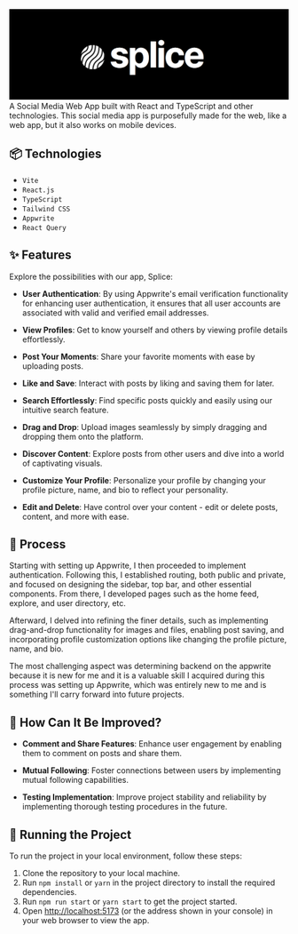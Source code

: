 <img src="public/assets/images/splice.png"/>
A Social Media Web App built with React and TypeScript and other technologies. This social media app is purposefully made for the web, like a web app, but it also works on mobile devices.

## 📦 Technologies

- `Vite`
- `React.js`
- `TypeScript`
- `Tailwind CSS`
- `Appwrite`
- `React Query`

## ✨ Features

Explore the possibilities with our app, Splice:

- **User Authentication**: By using Appwrite's email verification functionality for enhancing user authentication, it ensures that all user accounts are associated with valid and verified email addresses.

- **View Profiles**: Get to know yourself and others by viewing profile details effortlessly.

- **Post Your Moments**: Share your favorite moments with ease by uploading posts.
  
- **Like and Save**: Interact with posts by liking and saving them for later.
  
- **Search Effortlessly**: Find specific posts quickly and easily using our intuitive search feature.
  
- **Drag and Drop**: Upload images seamlessly by simply dragging and dropping them onto the platform.
  
- **Discover Content**: Explore posts from other users and dive into a world of captivating visuals.
  
- **Customize Your Profile**: Personalize your profile by changing your profile picture, name, and bio to reflect your personality.
  
- **Edit and Delete**: Have control over your content - edit or delete posts, content, and more with ease.


## 📝 Process

Starting with setting up Appwrite, I then proceeded to implement authentication. Following this, I established routing, both public and private, and focused on designing the sidebar, top bar, and other essential components. From there, I developed pages such as the home feed, explore, and user directory, etc.

Afterward, I delved into refining the finer details, such as implementing drag-and-drop functionality for images and files, enabling post saving, and incorporating profile customization options like changing the profile picture, name, and bio.

The most challenging aspect was determining backend on the appwrite because it is new for me and it is a valuable skill I acquired during this process was setting up Appwrite, which was entirely new to me and is something I'll carry forward into future projects.

## 💭 How Can It Be Improved?

- **Comment and Share Features**: Enhance user engagement by enabling them to comment on posts and share them.
  
- **Mutual Following**: Foster connections between users by implementing mutual following capabilities.
  
- **Testing Implementation**: Improve project stability and reliability by implementing thorough testing procedures in the future.

## 🚦 Running the Project

To run the project in your local environment, follow these steps:

1. Clone the repository to your local machine.
2. Run `npm install` or `yarn` in the project directory to install the required dependencies.
3. Run `npm run start` or `yarn start` to get the project started.
4. Open [http://localhost:5173](http://localhost:5173) (or the address shown in your console) in your web browser to view the app.

